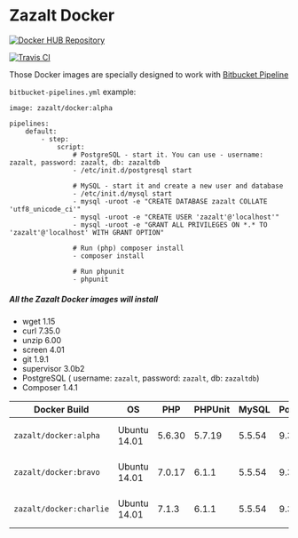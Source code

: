 # Zazalt Docker

[![Docker HUB Repository](http://dockeri.co/image/zazalt/docker)](https://hub.docker.com/r/zazalt/docker/)

[![Travis CI](https://travis-ci.org/Zazalt/Docker.svg?branch=master)](https://travis-ci.org/Zazalt/Docker)

Those Docker images are specially designed to work with [Bitbucket Pipeline](https://bitbucket.org/product/features/pipelines)

`bitbucket-pipelines.yml` example:

```ymp
image: zazalt/docker:alpha

pipelines:
    default:
        - step:
            script:
                # PostgreSQL - start it. You can use - username: zazalt, password: zazalt, db: zazaltdb
                - /etc/init.d/postgresql start
                
                # MySQL - start it and create a new user and database
                - /etc/init.d/mysql start
                - mysql -uroot -e "CREATE DATABASE zazalt COLLATE 'utf8_unicode_ci'"
                - mysql -uroot -e "CREATE USER 'zazalt'@'localhost'"
                - mysql -uroot -e "GRANT ALL PRIVILEGES ON *.* TO 'zazalt'@'localhost' WITH GRANT OPTION"
                
                # Run (php) composer install
                - composer install
                
                # Run phpunit
                - phpunit
```

##### All the Zazalt Docker images will install
* wget 1.15
* curl 7.35.0
* unzip 6.00
* screen 4.01
* git 1.9.1
* supervisor 3.0b2
* PostgreSQL ( username: `zazalt`, password: `zazalt`, db: `zazaltdb`)
* Composer 1.4.1


| Docker Build            | OS            | PHP    | PHPUnit | MySQL  | PostgreSQL | Build |
| ----------------------- |---------------| -------| ------- | ------ | ---------- | ----- |
| `zazalt/docker:alpha`   | Ubuntu 14.01  | 5.6.30 | 5.7.19  | 5.5.54 | 9.3        | [![Hub Docker Build](https://img.shields.io/badge/build-success-green.svg)](https://hub.docker.com/r/zazalt/docker/builds/) |
| `zazalt/docker:bravo`   | Ubuntu 14.01  | 7.0.17 | 6.1.1   | 5.5.54 | 9.3        | [![Hub Docker Build](https://img.shields.io/badge/build-success-green.svg)](https://hub.docker.com/r/zazalt/docker/builds/) |
| `zazalt/docker:charlie` | Ubuntu 14.01  | 7.1.3  | 6.1.1   | 5.5.54 | 9.3        | [![Hub Docker Build](https://img.shields.io/badge/build-success-green.svg)](https://hub.docker.com/r/zazalt/docker/builds/) |